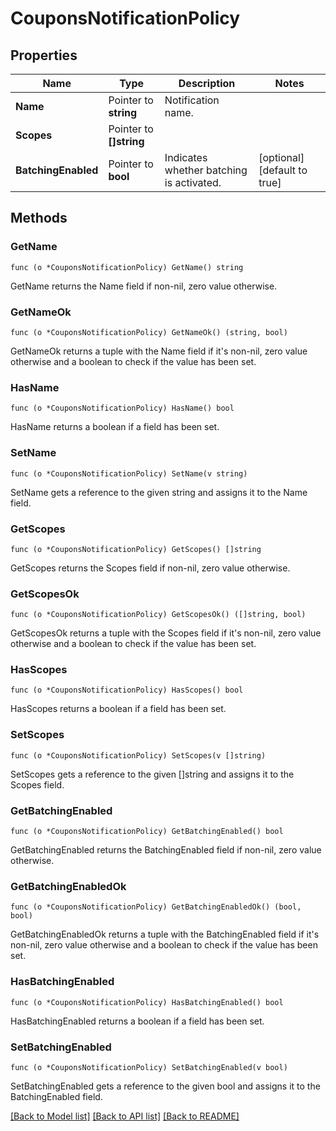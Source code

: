 # CouponsNotificationPolicy

## Properties

Name | Type | Description | Notes
------------ | ------------- | ------------- | -------------
**Name** | Pointer to **string** | Notification name. | 
**Scopes** | Pointer to **[]string** |  | 
**BatchingEnabled** | Pointer to **bool** | Indicates whether batching is activated. | [optional] [default to true]

## Methods

### GetName

`func (o *CouponsNotificationPolicy) GetName() string`

GetName returns the Name field if non-nil, zero value otherwise.

### GetNameOk

`func (o *CouponsNotificationPolicy) GetNameOk() (string, bool)`

GetNameOk returns a tuple with the Name field if it's non-nil, zero value otherwise
and a boolean to check if the value has been set.

### HasName

`func (o *CouponsNotificationPolicy) HasName() bool`

HasName returns a boolean if a field has been set.

### SetName

`func (o *CouponsNotificationPolicy) SetName(v string)`

SetName gets a reference to the given string and assigns it to the Name field.

### GetScopes

`func (o *CouponsNotificationPolicy) GetScopes() []string`

GetScopes returns the Scopes field if non-nil, zero value otherwise.

### GetScopesOk

`func (o *CouponsNotificationPolicy) GetScopesOk() ([]string, bool)`

GetScopesOk returns a tuple with the Scopes field if it's non-nil, zero value otherwise
and a boolean to check if the value has been set.

### HasScopes

`func (o *CouponsNotificationPolicy) HasScopes() bool`

HasScopes returns a boolean if a field has been set.

### SetScopes

`func (o *CouponsNotificationPolicy) SetScopes(v []string)`

SetScopes gets a reference to the given []string and assigns it to the Scopes field.

### GetBatchingEnabled

`func (o *CouponsNotificationPolicy) GetBatchingEnabled() bool`

GetBatchingEnabled returns the BatchingEnabled field if non-nil, zero value otherwise.

### GetBatchingEnabledOk

`func (o *CouponsNotificationPolicy) GetBatchingEnabledOk() (bool, bool)`

GetBatchingEnabledOk returns a tuple with the BatchingEnabled field if it's non-nil, zero value otherwise
and a boolean to check if the value has been set.

### HasBatchingEnabled

`func (o *CouponsNotificationPolicy) HasBatchingEnabled() bool`

HasBatchingEnabled returns a boolean if a field has been set.

### SetBatchingEnabled

`func (o *CouponsNotificationPolicy) SetBatchingEnabled(v bool)`

SetBatchingEnabled gets a reference to the given bool and assigns it to the BatchingEnabled field.


[[Back to Model list]](../README.md#documentation-for-models) [[Back to API list]](../README.md#documentation-for-api-endpoints) [[Back to README]](../README.md)



